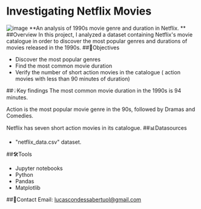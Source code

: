 # Investigating Netflix Movies
![image](https://github.com/user-attachments/assets/7cc94679-f26d-491d-b5db-5bd5f5d3bcbc)
**An analysis of 1990s movie genre and duration in Netflix. **
##Overview
In this project, I analyzed a dataset containing Netflix's movie catalogue in order to discover the most popular genres and durations of movies released in the 1990s. 
##🎯Objectives
- Discover the most popular genres 
- Find the most common movie duration
- Verify the number of short action movies in the catalogue ( action movies with less than 90 minutes of duration)

##💡Key findings
The most common movie duration in the 1990s is 94 minutes.

Action is the most popular movie genre in the 90s, followed by Dramas and Comedies. 

Netflix has seven short action movies in its catalogue. 
##📊Datasources
- "netflix_data.csv" dataset. 

##🛠️Tools
- Jupyter notebooks
- Python
- Pandas
- Matplotlib

##📧Contact
Email: lucascondessabertuol@gmail.com








